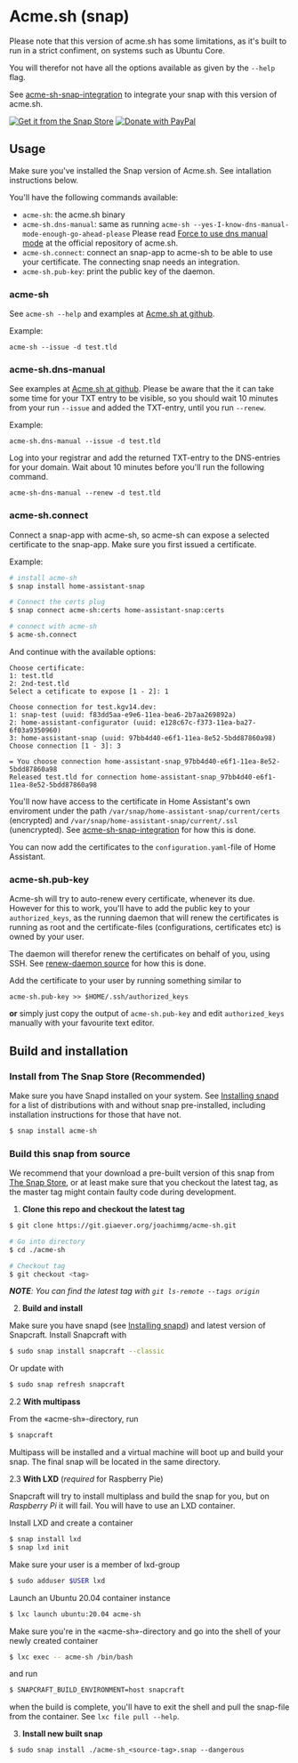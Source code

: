 # Acme.sh (snap)

Please note that this version of acme.sh has some limitations, as it's built to run in a strict confiment, on systems such as Ubuntu Core.

You will therefor not have all the options available as given by the `--help` flag.

See [acme-sh-snap-integration](https://git.giaever.org/joachimmg/acme-sh-snap-integration) to integrate your snap with this version of acme.sh.

[![Get it from the Snap Store](https://snapcraft.io/static/images/badges/en/snap-store-black.svg)](https://snapcraft.io/acme-sh)
[![Donate with PayPal](https://giaever.online/paypal-donate-button.png)](https://www.paypal.com/cgi-bin/webscr?cmd=_s-xclick&hosted_button_id=69NA8SXXFBDBN&source=https://git.giaever.org/joachimmg/acme-sh)

## Usage

Make sure you've installed the Snap version of Acme.sh. See intallation instructions below.

You'll have the following commands available:

* `acme-sh`: the acme.sh binary
* `acme-sh.dns-manual`: same as running `acme-sh --yes-I-know-dns-manual-mode-enough-go-ahead-please` Please read [Force to use dns manual mode](https://github.com/acmesh-official/acme.sh/wiki/dns-manual-mode) at the official repository of acme.sh.
* `acme-sh.connect`: connect an snap-app to acme-sh to be able to use your certificate. The connecting snap needs an integration.
* `acme-sh.pub-key`: print the public key of the daemon.

### acme-sh
See `acme-sh --help` and examples at [Acme.sh at github](https://github.com/acmesh-official/acme.sh#2-just-issue-a-cert).

Example:
```
acme-sh --issue -d test.tld
```

### acme-sh.dns-manual
See examples at [Acme.sh at github](https://github.com/acmesh-official/acme.sh/wiki/dns-manual-mode). Please be aware that the it can take some time for your TXT entry to be visible, so you should wait 10 minutes from your run `--issue` and added the TXT-entry, until you run `--renew`.

Example:

```
acme-sh.dns-manual --issue -d test.tld
```

Log into your registrar and add the returned TXT-entry to the DNS-entries for your domain. Wait about 10 minutes before you'll run the following command.

```
acme-sh-dns-manual --renew -d test.tld
```

### acme-sh.connect

Connect a snap-app with acme-sh, so acme-sh can expose a selected certificate to the snap-app. Make sure you first issued a certificate.

Example:

```bash
# install acme-sh
$ snap install home-assistant-snap 

# Connect the certs plug
$ snap connect acme-sh:certs home-assistant-snap:certs

# connect with acme-sh
$ acme-sh.connect
```

And continue with the available options:

```
Choose certificate:
1: test.tld
2: 2nd-test.tld
Select a cetificate to expose [1 - 2]: 1

Choose connection for test.kgv14.dev:
1: snap-test (uuid: f83dd5aa-e9e6-11ea-bea6-2b7aa269892a)
2: home-assistant-configurator (uuid: e128c67c-f373-11ea-ba27-6f03a9350960)
3: home-assistant-snap (uuid: 97bb4d40-e6f1-11ea-8e52-5bdd87860a98)
Choose connection [1 - 3]: 3

= You choose connection home-assistant-snap_97bb4d40-e6f1-11ea-8e52-5bdd87860a98
Released test.tld for connection home-assistant-snap_97bb4d40-e6f1-11ea-8e52-5bdd87860a98
```

You'll now have access to the certificate in Home Assistant's own enviroment under the path `/var/snap/home-assistant-snap/current/certs` (encrypted) and `/var/snap/home-assistant-snap/current/.ssl` (unencrypted). See [acme-sh-snap-integration](https://git.giaever.org/joachimmg/acme-sh-snap-integration) for how this is done.

You can now add the certificates to the `configuration.yaml`-file of Home Assistant.

### acme-sh.pub-key
Acme-sh will try to auto-renew every certificate, whenever its due. However for this to work, you'll have to add the public key to your `authorized_keys`, as the running daemon that will renew the certificates is running as root and the certificate-files (configurations, certificates etc) is owned by your user.

The daemon will therefor renew the certificates on behalf of you, using SSH. See [renew-daemon source](https://git.giaever.org/joachimmg/acme-sh/src/master/src/renew-daemon) for how this is done.

Add the certificate to your user by running something similar to
```
acme-sh.pub-key >> $HOME/.ssh/authorized_keys
```

**or** simply just copy the output of `acme-sh.pub-key` and edit `authorized_keys` manually with your favourite text editor.

## Build and installation
### Install from The Snap Store (Recommended)

Make sure you have Snapd installed on your system. See [Installing snapd](https://snapcraft.io/docs/installing-snapd) for a list of distributions with and without snap pre-installed, including installation instructions for those that have not.

```bash
$ snap install acme-sh
```

### Build this snap from source

We recommend that your download a pre-built version of this snap from [The Snap Store](https://snapcraft.io/acme-sh), or at least make sure that you checkout the latest tag, as the master tag might contain faulty code during development.

1. **Clone this repo and checkout the latest tag**

```bash
$ git clone https://git.giaever.org/joachimmg/acme-sh.git

# Go into directory
$ cd ./acme-sh

# Checkout tag
$ git checkout <tag>
```
_**NOTE**: You can find the latest tag with `git ls-remote --tags origin`_

2. **Build and install**

Make sure you have snapd (see [Installing snapd](https://snapcraft.io/docs/installing-snapd)) and latest version of Snapcraft. Install Snapcraft with

```bash
$ sudo snap install snapcraft --classic
```

Or update with

```bash
$ sudo snap refresh snapcraft
```

2.2 **With multipass**

From the «acme-sh»-directory, run

```bash
$ snapcraft
```

Multipass will be installed and a virtual machine will boot up and build your snap. The final snap will be located in the same directory.

2.3 **With LXD** (*required* for Raspberry Pie)

Snapcraft will try to install multiplass and build the snap for you, but on *Raspberry Pi* it will fail. You will have to use an LXD container.

Install LXD and create a container

```bash
$ snap install lxd
$ snap lxd init
```

Make sure your user is a member of lxd-group

```bash
$ sudo adduser $USER lxd
```

Launch an Ubuntu 20.04 container instance

```bash
$ lxc launch ubuntu:20.04 acme-sh
```

Make sure you're in the «acme-sh»-directory and go into the shell of your newly created container

```bash
$ lxc exec -- acme-sh /bin/bash
```

and run

```bash
$ SNAPCRAFT_BUILD_ENVIRONMENT=host snapcraft
```

when the build is complete, you'll have to exit the shell and pull the snap-file from the container. See `lxc file pull --help`.

3. **Install new built snap**

```
$ sudo snap install ./acme-sh_<source-tag>.snap --dangerous
```
